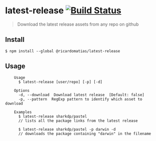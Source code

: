 # latest-release [![Build Status](https://travis-ci.org/ricardomatias/latest-release.svg?branch=master)](https://travis-ci.org/ricardomatias/latest-release)

> Download the latest release assets from any repo on github


## Install

```
$ npm install --global @ricardomatias/latest-release
```

## Usage

```
	Usage
	  $ latest-release [user/repo] [-p] [-d]

	Options
	  -d, --download  Download latest release  [Default: false]
	  -p, --pattern  RegExp pattern to identify which asset to download

	Examples
	  $ latest-release sharkdp/pastel
	  // lists all the package links from the latest release

	  $ latest-release sharkdp/pastel -p darwin -d
	  // downloads the package containing "darwin" in the filename
```
